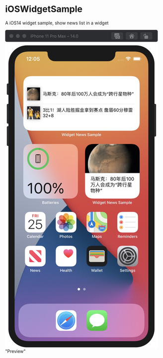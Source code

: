 # iOSWidgetSample
A iOS14 widget sample, show news list in a widget

![1601000598032.png](https://github.com/ken-hanks/iOSWidgetSample/blob/master/Docs/1601000598032.jpg) "Preview"
